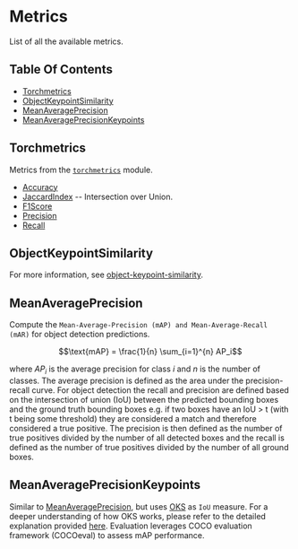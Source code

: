 # Metrics

List of all the available metrics.

## Table Of Contents

- [Torchmetrics](#torchmetrics)
- [ObjectKeypointSimilarity](#objectkeypointsimilarity)
- [MeanAveragePrecision](#meanaverageprecision)
- [MeanAveragePrecisionKeypoints](#meanaverageprecisionkeypoints)

## Torchmetrics

Metrics from the [`torchmetrics`](https://lightning.ai/docs/torchmetrics/stable/) module.

- [Accuracy](https://lightning.ai/docs/torchmetrics/stable/classification/accuracy.html)
- [JaccardIndex](https://lightning.ai/docs/torchmetrics/stable/classification/jaccard_index.html) -- Intersection over Union.
- [F1Score](https://lightning.ai/docs/torchmetrics/stable/classification/f1_score.html)
- [Precision](https://lightning.ai/docs/torchmetrics/stable/classification/precision.html)
- [Recall](https://lightning.ai/docs/torchmetrics/stable/classification/recall.html)

## ObjectKeypointSimilarity

For more information, see [object-keypoint-similarity](https://learnopencv.com/object-keypoint-similarity/).

## MeanAveragePrecision

Compute the `Mean-Average-Precision (mAP) and Mean-Average-Recall (mAR)` for object detection predictions.

```math
\text{mAP} = \frac{1}{n} \sum_{i=1}^{n} AP_i
```

where $AP_i$ is the average precision for class $i$ and $n$ is the number of classes. The average
precision is defined as the area under the precision-recall curve. For object detection the recall and precision are
defined based on the intersection of union (IoU) between the predicted bounding boxes and the ground truth bounding
boxes e.g. if two boxes have an IoU > t (with t being some threshold) they are considered a match and therefore
considered a true positive. The precision is then defined as the number of true positives divided by the number of
all detected boxes and the recall is defined as the number of true positives divided by the number of all ground
boxes.

## MeanAveragePrecisionKeypoints

Similar to [MeanAveragePrecision](#meanaverageprecision), but uses [OKS](#objectkeypointsimilarity) as `IoU` measure.
For a deeper understanding of how OKS works, please refer to the detailed explanation provided [here](https://learnopencv.com/object-keypoint-similarity/).
Evaluation leverages  COCO evaluation framework (COCOeval) to assess mAP performance.
